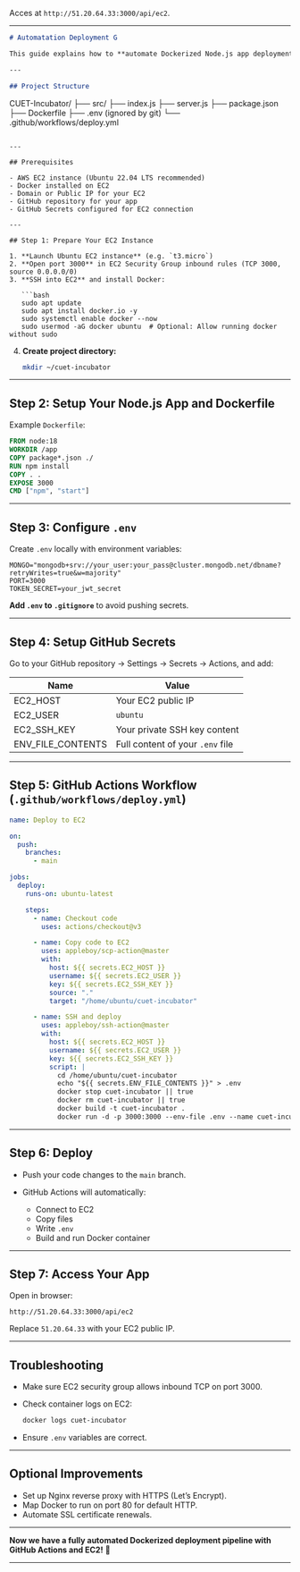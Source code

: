 Acces at `http://51.20.64.33:3000/api/ec2`.

---

```markdown
# Automatation Deployment G

This guide explains how to **automate Dockerized Node.js app deployment** on an AWS EC2 instance using GitHub Actions.

---

## Project Structure

```

CUET-Incubator/
├── src/
├── index.js
├── server.js
├── package.json
├── Dockerfile
├── .env (ignored by git)
└── .github/workflows/deploy.yml

````

---

## Prerequisites

- AWS EC2 instance (Ubuntu 22.04 LTS recommended)
- Docker installed on EC2
- Domain or Public IP for your EC2
- GitHub repository for your app
- GitHub Secrets configured for EC2 connection

---

## Step 1: Prepare Your EC2 Instance

1. **Launch Ubuntu EC2 instance** (e.g. `t3.micro`)
2. **Open port 3000** in EC2 Security Group inbound rules (TCP 3000, source 0.0.0.0/0)
3. **SSH into EC2** and install Docker:

   ```bash
   sudo apt update
   sudo apt install docker.io -y
   sudo systemctl enable docker --now
   sudo usermod -aG docker ubuntu  # Optional: Allow running docker without sudo
````

4. **Create project directory:**

   ```bash
   mkdir ~/cuet-incubator
   ```

---

## Step 2: Setup Your Node.js App and Dockerfile

Example `Dockerfile`:

```Dockerfile
FROM node:18
WORKDIR /app
COPY package*.json ./
RUN npm install
COPY . .
EXPOSE 3000
CMD ["npm", "start"]
```

---

## Step 3: Configure `.env`

Create `.env` locally with environment variables:

```
MONGO="mongodb+srv://your_user:your_pass@cluster.mongodb.net/dbname?retryWrites=true&w=majority"
PORT=3000
TOKEN_SECRET=your_jwt_secret
```

**Add `.env` to `.gitignore`** to avoid pushing secrets.

---

## Step 4: Setup GitHub Secrets

Go to your GitHub repository → Settings → Secrets → Actions, and add:

| Name                | Value                            |
| ------------------- | -------------------------------- |
| EC2\_HOST           | Your EC2 public IP               |
| EC2\_USER           | `ubuntu`                         |
| EC2\_SSH\_KEY       | Your private SSH key content     |
| ENV\_FILE\_CONTENTS | Full content of your `.env` file |

---

## Step 5: GitHub Actions Workflow (`.github/workflows/deploy.yml`)

```yaml
name: Deploy to EC2

on:
  push:
    branches:
      - main

jobs:
  deploy:
    runs-on: ubuntu-latest

    steps:
      - name: Checkout code
        uses: actions/checkout@v3

      - name: Copy code to EC2
        uses: appleboy/scp-action@master
        with:
          host: ${{ secrets.EC2_HOST }}
          username: ${{ secrets.EC2_USER }}
          key: ${{ secrets.EC2_SSH_KEY }}
          source: "."
          target: "/home/ubuntu/cuet-incubator"

      - name: SSH and deploy
        uses: appleboy/ssh-action@master
        with:
          host: ${{ secrets.EC2_HOST }}
          username: ${{ secrets.EC2_USER }}
          key: ${{ secrets.EC2_SSH_KEY }}
          script: |
            cd /home/ubuntu/cuet-incubator
            echo "${{ secrets.ENV_FILE_CONTENTS }}" > .env
            docker stop cuet-incubator || true
            docker rm cuet-incubator || true
            docker build -t cuet-incubator .
            docker run -d -p 3000:3000 --env-file .env --name cuet-incubator cuet-incubator
```

---

## Step 6: Deploy

* Push your code changes to the `main` branch.
* GitHub Actions will automatically:

  * Connect to EC2
  * Copy files
  * Write `.env`
  * Build and run Docker container

---

## Step 7: Access Your App

Open in browser:

```
http://51.20.64.33:3000/api/ec2
```

Replace `51.20.64.33` with your EC2 public IP.

---

## Troubleshooting

* Make sure EC2 security group allows inbound TCP on port 3000.

* Check container logs on EC2:

  ```bash
  docker logs cuet-incubator
  ```

* Ensure `.env` variables are correct.

---

## Optional Improvements

* Set up Nginx reverse proxy with HTTPS (Let’s Encrypt).
* Map Docker to run on port 80 for default HTTP.
* Automate SSL certificate renewals.

---

**Now we have a fully automated Dockerized deployment pipeline with GitHub Actions and EC2!** 🎉

---


```
